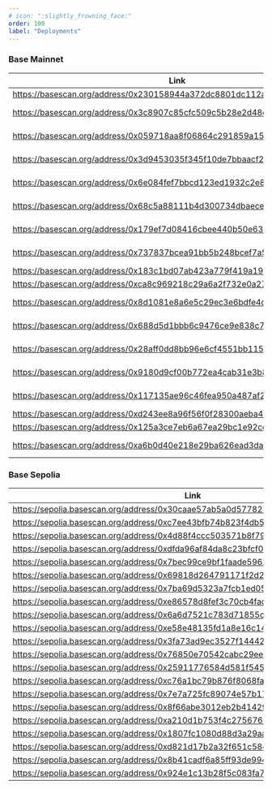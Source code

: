 ```yaml
---
# icon: ":slightly_frowning_face:"
order: 100
label: "Deployments"
---
```


### Base Mainnet

| Link | Name |
|----------|---------|
| https://basescan.org/address/0x230158944a372dc8801dc112ac565f59579e6b4e | ConfigHub |
| https://basescan.org/address/0x3c8907c85cfc509c5b28e2d48ecad5324f35e3c4 | ChainlinkOracle ETH/USD |
| https://basescan.org/address/0x059718aa8f06864c291859a150a35da135cbcebe | ChainlinkOracle USDC/USD|
| https://basescan.org/address/0x3d9453035f345f10de7bbaacf209af03fb253960 | ChainlinkOracle cbBTC/USD|
| https://basescan.org/address/0x6e084fef7bbcd123ed1932c2e89d8aba7bb74be4 | CombinedOracle WETH/USDC |
| https://basescan.org/address/0x68c5a88111b4d300734dbaece7b16b809e712263 | CollarTakerNFT WETH/USDC |
| https://basescan.org/address/0x179ef7d08416cbee440b50e63deebc0b40770df3 | CollarProviderNFT WETH/USDC |
| https://basescan.org/address/0x737837bcea91bb5b248bcef7a5af3fcfd782b865 | LoansNFT WETH/USDC |
| https://basescan.org/address/0x183c1bd07ab423a779f419a197618f94faf8efe7 | Rolls WETH/USDC |
| https://basescan.org/address/0xca8c969218c29a6a2f732e0a27a4eeb9217b318b | SwapperUniV3 500 |
| https://basescan.org/address/0x8d1081e8a6e5c29ec3e6bdfe4d09a622ef22c369 | EscrowSupplierNFT WETH |
| https://basescan.org/address/0x688d5d1bbb6c9476ce9e838c78de43db9ab5e232 | CombinedOracle cbBTC/USDC |
| https://basescan.org/address/0x28aff0dd8bb96e6cf4551bb1159b70746e84c072 | CollarTakerNFT cbBTC/USDC |
| https://basescan.org/address/0x9180d9cf00b772ea4cab31e3b86886b561b3dd44 | CollarProviderNFT cbBTC/USDC |
| https://basescan.org/address/0x117135ae96c46fea950a487af224797011236609 | LoansNFT cbBTC/USDC |
| https://basescan.org/address/0xd243ee8a96f56f0f28300aeba4e0d811f7550e16 | Rolls cbBTC/USDC |
| https://basescan.org/address/0x125a3ce7eb6a67ea29bc1e92ce2b81962c4946df | SwapperUniV3 500 |
| https://basescan.org/address/0xa6b0d40e218e29ba626ead3da4e8f146027a802d | EscrowSupplierNFT cbBTC/USDC |

### Base Sepolia

| Link | Name |
|----------|---------|
| https://sepolia.basescan.org/address/0x30caae57ab5a0d5778277cb60a349344b710e254 | ConfigHub |
| https://sepolia.basescan.org/address/0xc7ee43bfb74b823f4db5b4f407a814842661c90a | TWAPMockChainlinkFeed |
| https://sepolia.basescan.org/address/0x4d88f4ccc503571b8f791983b75be8eea2f0d18a | ChainlinkOracle |
| https://sepolia.basescan.org/address/0xdfda96af84da8c23bfcf0bb03d1963e14cdeb9b2 | TWAPMockChainlinkFeed |
| https://sepolia.basescan.org/address/0x7bec99ce9bf1faade5962eb1e03f6dbedadca94d | ChainlinkOracle |
| https://sepolia.basescan.org/address/0x69818d264791171f2d296996a7d620603c4de71b | FixedMockChainlinkFeed |
| https://sepolia.basescan.org/address/0x7ba69d5323a7fcb1ed059a951e9f03c77a5dbbea | ChainlinkOracle |
| https://sepolia.basescan.org/address/0xe86578d8fef3c70cb4faccbd2debc66ea1d4b373 | CombinedOracle |
| https://sepolia.basescan.org/address/0x6a6d7521c783d71855c0867d7710e3d95e677393 | CollarTakerNFT |
| https://sepolia.basescan.org/address/0xe58e48135fd1a8e16c141bd5c8ce84537c2db135 | CollarProviderNFT |
| https://sepolia.basescan.org/address/0x3fa73ad9ec3527f1444283476ca74b81cbb8e5b9 | LoansNFT |
| https://sepolia.basescan.org/address/0x76850e70542cabc29eecce74de6d88340ce4f55a | Rolls |
| https://sepolia.basescan.org/address/0x25911776584d581f5457e77ef868f6d1b9371882 | SwapperUniV3 |
| https://sepolia.basescan.org/address/0xc76a1bc79b876f8068fa695600c7a1a3e2f6545b | EscrowSupplierNFT |
| https://sepolia.basescan.org/address/0x7e7a725fc89074e57b17977cf5faa867e619c64f | CombinedOracle |
| https://sepolia.basescan.org/address/0x8f66abe3012eb2b41429735723afe8f577165f2e | CollarTakerNFT |
| https://sepolia.basescan.org/address/0xa210d1b753f4c27567616fc2526f7d049e71f981 | CollarProviderNFT |
| https://sepolia.basescan.org/address/0x1807fc1080d88d3a29aa01e9b975eb7967120d6d | LoansNFT |
| https://sepolia.basescan.org/address/0xd821d17b2a32f651c58465ecdda97151bfcd1cf5 | Rolls |
| https://sepolia.basescan.org/address/0x8b41cadf6a85ff93de9946531d7c8867d6f83fb3 | SwapperUniV3 |
| https://sepolia.basescan.org/address/0x924e1c13b28f5c083fa7a7972a14ff3a62011985 | EscrowSupplierNFT |

